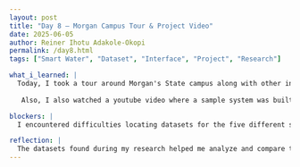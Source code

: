 ```yaml
---
layout: post
title: "Day 8 – Morgan Campus Tour & Project Video"
date: 2025-06-05
author: Reiner Ihotu Adakole-Okopi
permalink: /day8.html
tags: ["Smart Water", "Dataset", "Interface", "Project", "Research"]

what_i_learned: |
  Today, I took a tour around Morgan's State campus along with other interns. Here, I learned some facts about morgan like the school is 150 years old, there are two engineering buildings in the school. Also, I learned that they just newly started their medical school and the building is currently being constructed. where I had to find quality water datasets for five different states in U.S. 
  
   Also, I also watched a youtube video where a sample system was built and tested out to check for safe water and possible contaminants found in the water.

blockers: |
  I encountered difficulties locating datasets for the five different states. However, I was introducted to he data.gov website where finding these datasets was made easier.

reflection: |
  The datasets found during my research helped me analyze and compare the various parameters across different states. The discussion had with my team about AI messing up our product helped us brain storming and challenge our critical thinking skills. This is really essential for potential problems that may arise when we start building our product. The youtube video gave me a better glance or view of the physical system that I will be building for my smart water project.
---
```

